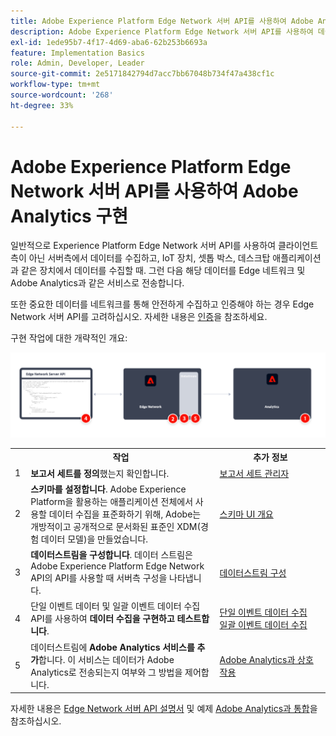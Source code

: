 ```yaml
---
title: Adobe Experience Platform Edge Network 서버 API를 사용하여 Adobe Analytics 구현
description: Adobe Experience Platform Edge Network 서버 API를 사용하여 데이터를 Adobe Analytics으로 전송합니다.
exl-id: 1ede95b7-4f17-4d69-aba6-62b253b6693a
feature: Implementation Basics
role: Admin, Developer, Leader
source-git-commit: 2e5171842794d7acc7bb67048b734f47a438cf1c
workflow-type: tm+mt
source-wordcount: '268'
ht-degree: 33%

---
```


# Adobe Experience Platform Edge Network 서버 API를 사용하여 Adobe Analytics 구현

일반적으로 Experience Platform Edge Network 서버 API를 사용하여 클라이언트측이 아닌 서버측에서 데이터를 수집하고, IoT 장치, 셋톱 박스, 데스크탑 애플리케이션과 같은 장치에서 데이터를 수집할 때. 그런 다음 해당 데이터를 Edge 네트워크 및 Adobe Analytics과 같은 서비스로 전송합니다.

또한 중요한 데이터를 네트워크를 통해 안전하게 수집하고 인증해야 하는 경우 Edge Network 서버 API를 고려하십시오. 자세한 내용은 [인증](https://experienceleague.adobe.com/docs/experience-platform/edge-network-server-api/authentication.html)을 참조하세요.

구현 작업에 대한 개략적인 개요:

![Analytics 확장 워크플로를 사용하는 Adobe Analytics](../../assets/edge-network-server-api-annotated.png)

<table style="width:100%">

<tr>
<th style="width:5%"></th><th style="width:60%"><b>작업</b></th><th style="width:35%"><b>추가 정보</b></th>
</tr>

<tr>
<td>1</td>
<td><b>보고서 세트를 정의</b>했는지 확인합니다.</td>
<td><a href="../../../admin/admin/c-manage-report-suites/report-suites-admin.md">보고서 세트 관리자</a></td>
</tr>

<tr>
<td>2</td>
<td><b>스키마를 설정합니다</b>. Adobe Experience Platform을 활용하는 애플리케이션 전체에서 사용할 데이터 수집을 표준화하기 위해, Adobe는 개방적이고 공개적으로 문서화된 표준인 XDM(경험 데이터 모델)을 만들었습니다.</td>
<td><a href="https://experienceleague.adobe.com/docs/experience-platform/xdm/ui/overview.html?lang=ko">스키마 UI 개요</a></td>
</tr>

<tr>
<td>3</td>
<td><b>데이터스트림을 구성합니다</b>. 데이터 스트림은 Adobe Experience Platform Edge Network API의 API를 사용할 때 서버측 구성을 나타냅니다.</td>
<td><a href="https://experienceleague.adobe.com/docs/experience-platform/datastreams/configure.html">데이터스트림 구성<a></td> 
</tr>

<tr>
<td>4</td>
<td>단일 이벤트 데이터 및 일괄 이벤트 데이터 수집 API를 사용하여 <b>데이터 수집을 구현하고 테스트합니다</b>.</td>
<td><a href="https://experienceleague.adobe.com/docs/experience-platform/edge-network-server-api/data-collection/interactive-data-collection.html">단일 이벤트 데이터 수집</a><br/><a href="https://experienceleague.adobe.com/docs/experience-platform/edge-network-server-api/data-collection/non-interactive-data-collection.html">일괄 이벤트 데이터 수집</a>
</tr>

<td>5</td>
<td>데이터스트림에 <b>Adobe Analytics 서비스를 추가</b>합니다. 이 서비스는 데이터가 Adobe Analytics로 전송되는지 여부와 그 방법을 제어합니다.</td>
<td><a href="https://experienceleague.adobe.com/docs/experience-platform/edge-network-server-api/interacting-other-adobe-solutions/interacting-adobe-analytics.html?lang=ko-KR">Adobe Analytics과 상호 작용</a></td>
</tr>


</table>

자세한 내용은 [Edge Network 서버 API 설명서](https://experienceleague.adobe.com/docs/experience-platform/edge-network-server-api/overview.html?lang=ko-KR) 및 예제 [Adobe Analytics과 통합](https://experienceleague.adobe.com/docs/experience-platform/edge-network-server-api/interacting-other-adobe-solutions/interacting-adobe-analytics.html?lang=ko-KR)을 참조하십시오.

